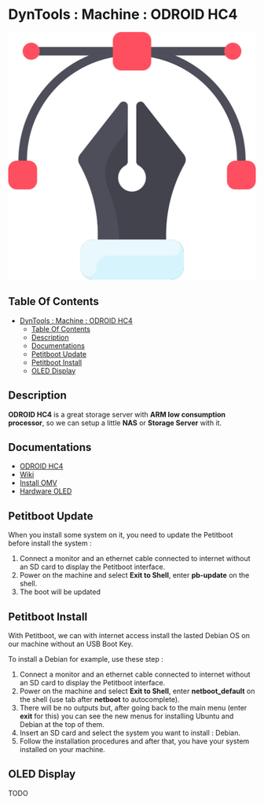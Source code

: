 # DynTools : Machine : ODROID HC4

![Icon](../../icon.png)

## Table Of Contents

- [DynTools : Machine : ODROID HC4](#dyntools--machine--odroid-hc4)
  - [Table Of Contents](#table-of-contents)
  - [Description](#description)
  - [Documentations](#documentations)
  - [Petitboot Update](#petitboot-update)
  - [Petitboot Install](#petitboot-install)
  - [OLED Display](#oled-display)

## Description

**ODROID HC4** is a great storage server with **ARM low consumption processor**, so we can setup a little **NAS** or **Storage Server** with it.

## Documentations

- [ODROID HC4](https://www.hardkernel.com/shop/odroid-hc4/)
- [Wiki](https://wiki.odroid.com/odroid-hc4/odroid-hc4)
- [Install OMV](https://wiki.odroid.com/odroid-hc4/software/install_omv_nas)
- [Hardware OLED](https://wiki.odroid.com/odroid-hc4/hardware/hardware)

## Petitboot Update

When you install some system on it, you need to update the Petitboot before install the system :

1) Connect a monitor and an ethernet cable connected to internet without an SD card to display the Petitboot interface.
2) Power on the machine and select **Exit to Shell**, enter **pb-update** on the shell.
3) The boot will be updated

## Petitboot Install

With Petitboot, we can with internet access install the lasted Debian OS on our machine without an USB Boot Key.

To install a Debian for example, use these step :

1) Connect a monitor and an ethernet cable connected to internet without an SD card to display the Petitboot interface.
2) Power on the machine and select **Exit to Shell**, enter **netboot_default** on the shell (use tab after **netboot** to autocomplete).
3) There will be no outputs but, after going back to the main menu (enter **exit** for this) you can see the new menus for installing Ubuntu and Debian at the top of them.
4) Insert an SD card and select the system you want to install : Debian.
5) Follow the installation procedures and after that, you have your system installed on your machine.

## OLED Display

TODO
